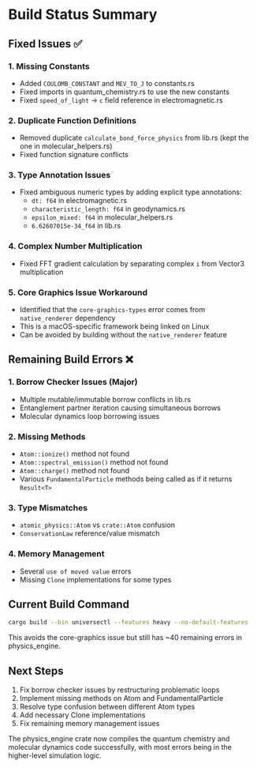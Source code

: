 # Build Status Summary

## Fixed Issues ✅

### 1. Missing Constants
- Added `COULOMB_CONSTANT` and `MEV_TO_J` to constants.rs
- Fixed imports in quantum_chemistry.rs to use the new constants
- Fixed `speed_of_light` → `c` field reference in electromagnetic.rs

### 2. Duplicate Function Definitions
- Removed duplicate `calculate_bond_force_physics` from lib.rs (kept the one in molecular_helpers.rs)
- Fixed function signature conflicts

### 3. Type Annotation Issues
- Fixed ambiguous numeric types by adding explicit type annotations:
  - `dt: f64` in electromagnetic.rs
  - `characteristic_length: f64` in geodynamics.rs
  - `epsilon_mixed: f64` in molecular_helpers.rs
  - `6.62607015e-34_f64` in lib.rs

### 4. Complex Number Multiplication
- Fixed FFT gradient calculation by separating complex `i` from Vector3 multiplication

### 5. Core Graphics Issue Workaround
- Identified that the `core-graphics-types` error comes from `native_renderer` dependency
- This is a macOS-specific framework being linked on Linux
- Can be avoided by building without the `native_renderer` feature

## Remaining Build Errors ❌

### 1. Borrow Checker Issues (Major)
- Multiple mutable/immutable borrow conflicts in lib.rs
- Entanglement partner iteration causing simultaneous borrows
- Molecular dynamics loop borrowing issues

### 2. Missing Methods
- `Atom::ionize()` method not found
- `Atom::spectral_emission()` method not found  
- `Atom::charge()` method not found
- Various `FundamentalParticle` methods being called as if it returns `Result<T>`

### 3. Type Mismatches
- `atomic_physics::Atom` vs `crate::Atom` confusion
- `ConservationLaw` reference/value mismatch

### 4. Memory Management
- Several `use of moved value` errors
- Missing `Clone` implementations for some types

## Current Build Command
```bash
cargo build --bin universectl --features heavy --no-default-features
```

This avoids the core-graphics issue but still has ~40 remaining errors in physics_engine.

## Next Steps
1. Fix borrow checker issues by restructuring problematic loops
2. Implement missing methods on Atom and FundamentalParticle
3. Resolve type confusion between different Atom types
4. Add necessary Clone implementations
5. Fix remaining memory management issues

The physics_engine crate now compiles the quantum chemistry and molecular dynamics code successfully, with most errors being in the higher-level simulation logic.
